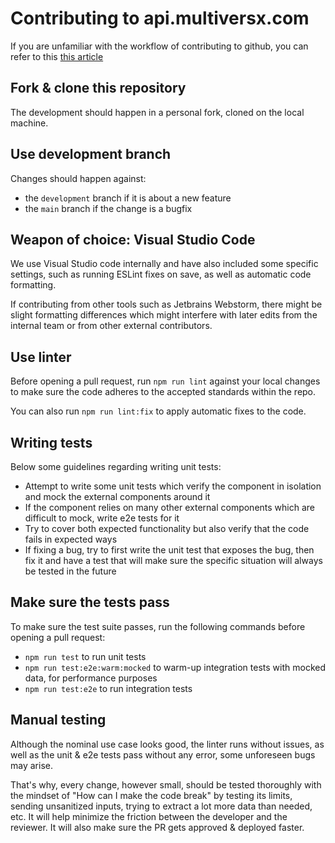 
# Contributing to api.multiversx.com

If you are unfamiliar with the workflow of contributing to github, you can refer to this [this article](https://github.com/firstcontributions/first-contributions/blob/master/README.md)

## Fork & clone this repository

The development should happen in a personal fork, cloned on the local machine.

## Use development branch

Changes should happen against:
- the `development` branch if it is about a new feature
- the `main` branch if the change is a bugfix

## Weapon of choice: Visual Studio Code

We use Visual Studio code internally and have also included some specific settings, such as running ESLint fixes on save, as well as automatic code formatting.

If contributing from other tools such as Jetbrains Webstorm, there might be slight formatting differences which might interfere with later edits from the internal team or from other external contributors.  

## Use linter

Before opening a pull request, run `npm run lint` against your local changes to make sure the code adheres to the accepted standards within the repo.

You can also run `npm run lint:fix` to apply automatic fixes to the code.

## Writing tests

Below some guidelines regarding writing unit tests:
- Attempt to write some unit tests which verify the component in isolation and mock the external components around it
- If the component relies on many other external components which are difficult to mock, write e2e tests for it
- Try to cover both expected functionality but also verify that the code fails in expected ways
- If fixing a bug, try to first write the unit test that exposes the bug, then fix it and have a test that will make sure the specific situation will always be tested in the future

## Make sure the tests pass

To make sure the test suite passes, run the following commands before opening a pull request:
- `npm run test` to run unit tests
- `npm run test:e2e:warm:mocked` to warm-up integration tests with mocked data, for performance purposes
- `npm run test:e2e` to run integration tests

## Manual testing

Although the nominal use case looks good, the linter runs without issues, as well as the unit & e2e tests pass without any error, some unforeseen bugs may arise.

That's why, every change, however small, should be tested thoroughly with the mindset of "How can I make the code break" by testing its limits, sending unsanitized inputs, trying to extract a lot more data than needed, etc. It will help minimize the friction between the developer and the reviewer. It will also make sure the PR gets approved & deployed faster.
